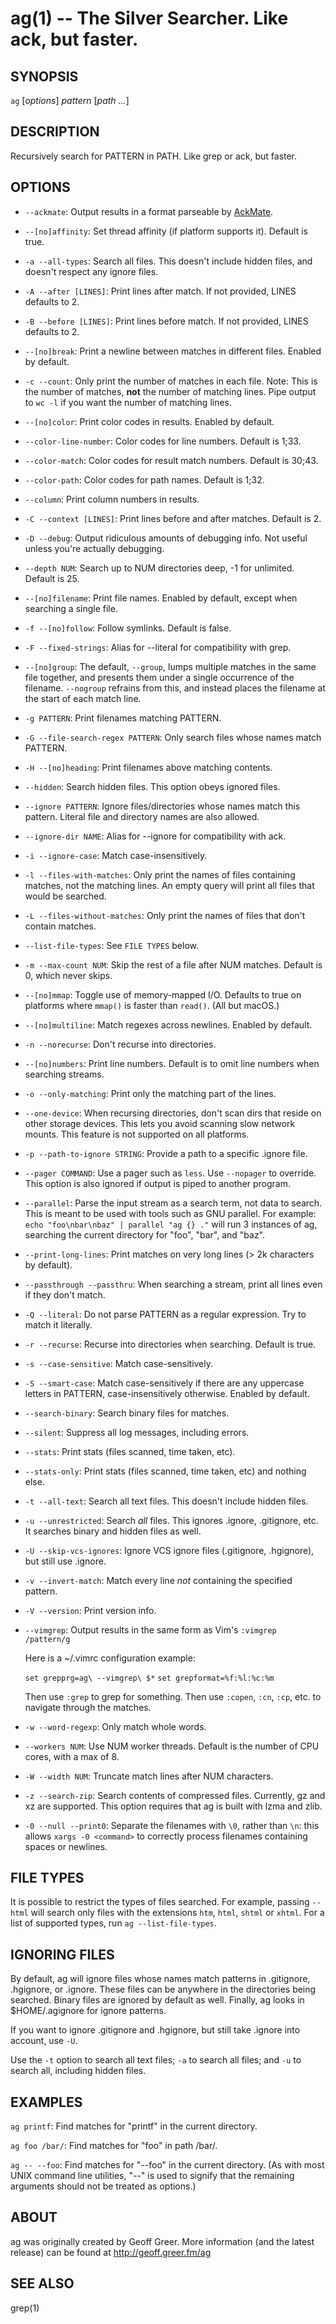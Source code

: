 ag(1) -- The Silver Searcher. Like ack, but faster.
=============================================

## SYNOPSIS

`ag` [_options_] _pattern_ [_path ..._]

## DESCRIPTION

Recursively search for PATTERN in PATH. Like grep or ack, but faster.

## OPTIONS

  * `--ackmate`:
    Output results in a format parseable by [AckMate](https://github.com/protocool/AckMate).

  * `--[no]affinity`:
    Set thread affinity (if platform supports it). Default is true.

  * `-a --all-types`:
    Search all files. This doesn't include hidden files, and doesn't respect any ignore files.

  * `-A --after [LINES]`:
    Print lines after match. If not provided, LINES defaults to 2.

  * `-B --before [LINES]`:
    Print lines before match. If not provided, LINES defaults to 2.

  * `--[no]break`:
    Print a newline between matches in different files. Enabled by default.

  * `-c --count`:
    Only print the number of matches in each file.
    Note: This is the number of matches, **not** the number of matching lines.
    Pipe output to `wc -l` if you want the number of matching lines.

  * `--[no]color`:
    Print color codes in results. Enabled by default.

  * `--color-line-number`:
    Color codes for line numbers. Default is 1;33.

  * `--color-match`:
    Color codes for result match numbers. Default is 30;43.

  * `--color-path`:
    Color codes for path names. Default is 1;32.

  * `--column`:
    Print column numbers in results.

  * `-C --context [LINES]`:
    Print lines before and after matches. Default is 2.

  * `-D --debug`:
    Output ridiculous amounts of debugging info. Not useful unless you're actually debugging.

  * `--depth NUM`:
    Search up to NUM directories deep, -1 for unlimited. Default is 25.

  * `--[no]filename`:
    Print file names. Enabled by default, except when searching a single file.

  * `-f --[no]follow`:
    Follow symlinks. Default is false.

  * `-F --fixed-strings`:
    Alias for --literal for compatibility with grep.

  * `--[no]group`:
    The default, `--group`, lumps multiple matches in the same file
    together, and presents them under a single occurrence of the
    filename. `--nogroup` refrains from this, and instead places the
    filename at the start of each match line.

  * `-g PATTERN`:
    Print filenames matching PATTERN.

  * `-G --file-search-regex PATTERN`:
    Only search files whose names match PATTERN.

  * `-H --[no]heading`:
    Print filenames above matching contents.

  * `--hidden`:
    Search hidden files. This option obeys ignored files.

  * `--ignore PATTERN`:
    Ignore files/directories whose names match this pattern. Literal
    file and directory names are also allowed.

  * `--ignore-dir NAME`:
    Alias for --ignore for compatibility with ack.

  * `-i --ignore-case`:
    Match case-insensitively.

  * `-l --files-with-matches`:
    Only print the names of files containing matches, not the matching
    lines. An empty query will print all files that would be searched.

  * `-L --files-without-matches`:
    Only print the names of files that don't contain matches.

  * `--list-file-types`:
    See `FILE TYPES` below.

  * `-m --max-count NUM`:
    Skip the rest of a file after NUM matches. Default is 0, which never skips.

  * `--[no]mmap`:
    Toggle use of memory-mapped I/O. Defaults to true on platforms where
    `mmap()` is faster than `read()`. (All but macOS.)

  * `--[no]multiline`:
    Match regexes across newlines. Enabled by default.

  * `-n --norecurse`:
    Don't recurse into directories.

  * `--[no]numbers`:
    Print line numbers. Default is to omit line numbers when searching streams.

  * `-o --only-matching`:
    Print only the matching part of the lines.

  * `--one-device`:
    When recursing directories, don't scan dirs that reside on other storage
    devices. This lets you avoid scanning slow network mounts.
    This feature is not supported on all platforms.

  * `-p --path-to-ignore STRING`:
    Provide a path to a specific .ignore file.

  * `--pager COMMAND`:
    Use a pager such as `less`. Use `--nopager` to override. This option
    is also ignored if output is piped to another program.

  * `--parallel`:
    Parse the input stream as a search term, not data to search. This is meant
    to be used with tools such as GNU parallel. For example:
    `echo "foo\nbar\nbaz" | parallel "ag {} ."` will run 3 instances of ag,
    searching the current directory for "foo", "bar", and "baz".

  * `--print-long-lines`:
    Print matches on very long lines (> 2k characters by default).

  * `--passthrough --passthru`:
    When searching a stream, print all lines even if they don't match.

  * `-Q --literal`:
    Do not parse PATTERN as a regular expression. Try to match it literally.

  * `-r --recurse`:
    Recurse into directories when searching. Default is true.

  * `-s --case-sensitive`:
    Match case-sensitively.

  * `-S --smart-case`:
    Match case-sensitively if there are any uppercase letters in PATTERN,
    case-insensitively otherwise. Enabled by default.

  * `--search-binary`:
    Search binary files for matches.

  * `--silent`:
    Suppress all log messages, including errors.

  * `--stats`:
    Print stats (files scanned, time taken, etc).

  * `--stats-only`:
    Print stats (files scanned, time taken, etc) and nothing else.

  * `-t --all-text`:
    Search all text files. This doesn't include hidden files.

  * `-u --unrestricted`:
    Search *all* files. This ignores .ignore, .gitignore, etc. It searches
    binary and hidden files as well.

  * `-U --skip-vcs-ignores`:
    Ignore VCS ignore files (.gitignore, .hgignore), but still
    use .ignore.

  * `-v --invert-match`:
    Match every line *not* containing the specified pattern.

  * `-V --version`:
    Print version info.

  * `--vimgrep`:
    Output results in the same form as Vim's `:vimgrep /pattern/g`

    Here is a ~/.vimrc configuration example:

    `set grepprg=ag\ --vimgrep\ $*`
    `set grepformat=%f:%l:%c:%m`

    Then use `:grep` to grep for something.
    Then use `:copen`, `:cn`, `:cp`, etc. to navigate through the matches.

  * `-w --word-regexp`:
    Only match whole words.

  * `--workers NUM`:
    Use NUM worker threads. Default is the number of CPU cores, with a max of 8.

  * `-W --width NUM`:
    Truncate match lines after NUM characters.

  * `-z --search-zip`:
    Search contents of compressed files. Currently, gz and xz are supported.
    This option requires that ag is built with lzma and zlib.

  * `-0 --null --print0`:
    Separate the filenames with `\0`, rather than `\n`:
    this allows `xargs -0 <command>` to correctly process filenames containing
    spaces or newlines.


## FILE TYPES

It is possible to restrict the types of files searched. For example, passing
`--html` will search only files with the extensions `htm`, `html`, `shtml`
or `xhtml`. For a list of supported types, run `ag --list-file-types`.

## IGNORING FILES

By default, ag will ignore files whose names match patterns in .gitignore,
.hgignore, or .ignore. These files can be anywhere in the directories being
searched. Binary files are ignored by default as well. Finally, ag looks in
$HOME/.agignore for ignore patterns.

If you want to ignore .gitignore and .hgignore, but still take .ignore into
account, use `-U`.

Use the `-t` option to search all text files; `-a` to search all files; and `-u`
to search all, including hidden files.

## EXAMPLES

`ag printf`:
  Find matches for "printf" in the current directory.

`ag foo /bar/`:
  Find matches for "foo" in path /bar/.

`ag -- --foo`:
  Find matches for "--foo" in the current directory. (As with most UNIX command
  line utilities, "--" is used to signify that the remaining arguments should
  not be treated as options.)

## ABOUT

ag was originally created by Geoff Greer. More information (and the latest
release) can be found at http://geoff.greer.fm/ag

## SEE ALSO

grep(1)
